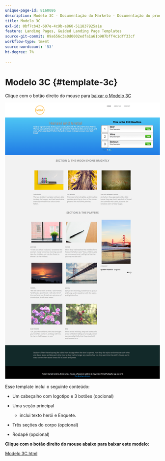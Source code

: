 ```yaml
---
unique-page-id: 8160086
description: Modelo 3C - Documentação do Marketo - Documentação do produto
title: Modelo 3C
exl-id: 0bf7cb43-607e-4c9b-a860-511837925a1e
feature: Landing Pages, Guided Landing Page Templates
source-git-commit: 09a656c3a0d0002edfa1a61b987bff4c1dff33cf
workflow-type: tm+mt
source-wordcount: '53'
ht-degree: 7%

---
```


# Modelo 3C {#template-3c}

Clique com o botão direito do mouse para [baixar o Modelo 3C](https://experienceleague.adobe.com/landing/marketo/lp-templates/template-3c.html)

![](assets/image2015-6-15-11-3a20-3a37.png)

Esse template inclui o seguinte conteúdo:

* Um cabeçalho com logotipo e 3 botões (opcional)
* Uma seção principal

   * inclui texto herói e Enquete.

* Três seções do corpo (opcional)
* Rodapé (opcional)

**Clique com o botão direito do mouse abaixo para baixar este modelo:**

[Modelo 3C.html](https://experienceleague.adobe.com/landing/marketo/lp-templates/template-3c.html)
